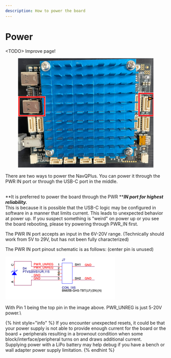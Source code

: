 ```yaml
---
description: How to power the board
---
```


# Power

\<TODO> Improve page!

<figure><img src="../../.gitbook/assets/image (5).png" alt=""><figcaption></figcaption></figure>

There are two ways to power the NavQPlus. You can power it through the PWR IN port or through the USB-C port in the middle.

\
**It is preferred to power the board through the PWR **_**IN port for highest reliability.**_\
This is because it is possible that the USB-C logic may be configured in software in a manner that limits current. This leads to unexpected behavior at power up. If you suspect something is "weird" on power up or you see the board rebooting, please try powering through PWR\_IN first.&#x20;

The PWR IN port accepts an input in the 6V-20V range. (Technically should work from 5V to 29V, but has not been fully characterized)

The PWR IN port pinout schematic is as follows: (center pin is unused)

![](<../../.gitbook/assets/image (4) (1).png>)

With Pin 1 being the top pin in the image above. PWR\_UNREG is just 5-20V power.\


{% hint style="info" %}
&#x20;If you encounter unexpected resets, it could be that your power supply is not able to provide enough current for the board or the board + peripherals resulting in a brownout condition when some block/interface/peripheral turns on and draws additional current.\
Supplying power with a LiPo battery may help debug if you have a bench or wall adapter power supply limitation.&#x20;
{% endhint %}
